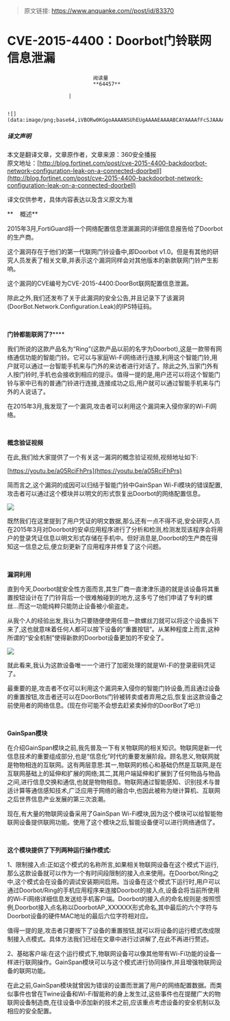> 原文链接: https://www.anquanke.com//post/id/83370 


# CVE-2015-4400：Doorbot门铃联网信息泄漏


                                阅读量   
                                **64457**
                            
                        |
                        
                                                                                                                                    ![](data:image/png;base64,iVBORw0KGgoAAAANSUhEUgAAAAEAAAABCAYAAAAfFcSJAAAAAXNSR0IArs4c6QAAAARnQU1BAACxjwv8YQUAAAAJcEhZcwAADsQAAA7EAZUrDhsAAAANSURBVBhXYzh8+PB/AAffA0nNPuCLAAAAAElFTkSuQmCC)
                                                                                            



##### 译文声明

本文是翻译文章，文章原作者，文章来源：360安全播报
                                <br>原文地址：[http://blog.fortinet.com/post/cve-2015-4400-backdoorbot-network-configuration-leak-on-a-connected-doorbell](http://blog.fortinet.com/post/cve-2015-4400-backdoorbot-network-configuration-leak-on-a-connected-doorbell)

译文仅供参考，具体内容表达以及含义原文为准



**    概述**

2015年3月,FortiGuard将一个网络配置信息泄漏漏洞的详细信息报告给了Doorbot的生产商。

这个漏洞存在于他们的第一代联网门铃设备中,即Doorbot v1.0。但是有其他的研究人员发表了相关文章,并表示这个漏洞同样会对其他版本的新款联网门铃产生影响。

这个漏洞的CVE编号为CVE-2015-4400:DoorBot联网配置信息泄漏。

除此之外,我们还发布了关于此漏洞的安全公告,并且记录下了该漏洞(DoorBot.Network.Configuration.Leak)的IPS特征码。

**<br>**

**门铃都能联网了?******

我们所说的这款产品名为“Ring”(这款产品以前的名字为Doorbot),这是一款带有网络通信功能的智能门铃。它可以与家庭Wi-Fi网络进行连接,利用这个智能门铃,用户就可以通过一台智能手机来与门外的来访者进行对话了。除此之外,当家门外有人按门铃时,手机也会接收到相应的提示。值得一提的是,用户还可以将这个智能门铃与家中已有的普通门铃进行连接,连接成功之后,用户就可以通过智能手机来与门外的人说话了。

在2015年3月,我发现了一个漏洞,攻击者可以利用这个漏洞来入侵你家的Wi-Fi网络。

**<br>**

**概念验证视频**

在此,我们给大家提供了一个有关这一漏洞的概念验证视频,视频地址如下:

[https://youtu.be/a05RciFhPrs](https://youtu.be/a05RciFhPrs)

简而言之,这个漏洞的成因可以归结于智能门铃中GainSpan Wi-Fi模块的错误配置,攻击者可以通过这个模块并以明文的形式恢复出Doorbot的网络配置信息。

[![](https://p3.ssl.qhimg.com/t01c395d1d659bef4ea.png)](https://p3.ssl.qhimg.com/t01c395d1d659bef4ea.png)

既然我们在这里提到了用户凭证的明文数据,那么还有一点不得不说,安全研究人员在2015年3月对Doorbot的安卓应用程序进行了分析和检测,检测发现该程序会将用户的登录凭证信息以明文形式存储在手机中。但好消息是,Doorbot的生产商在得知这一信息之后,便立刻更新了应用程序并修复了这个问题。

<br>

**漏洞利用**

直到今天,Doorbot就安全性方面而言,其生厂商一直津津乐道的就是该设备将其重置按钮设计在了门铃背后一个很难触碰到的地方,这多亏了他们申请了专利的螺丝…而这一功能纯粹只能防止设备被小偷盗走。

从我个人的经验出发,我认为只要随便使用任意一款螺丝刀就可以将这个设备拆下来了,这也就意味着任何人都可以按下设备的“重置按钮”。从某种程度上而言,这种所谓的“安全机制”使得新款的Doorbot设备更加的不安全了。

[![](https://p0.ssl.qhimg.com/t01a27c01c6f3b2c6f1.png)](https://p0.ssl.qhimg.com/t01a27c01c6f3b2c6f1.png)

就此看来,我认为这款设备唯一一个进行了加密处理的就是Wi-Fi的登录密码凭证了。

最重要的是,攻击者不仅可以利用这个漏洞来入侵你的智能门铃设备,而且通过设备的重置按钮,攻击者还可以在DoorBots门铃被转卖或者弃用之后,恢复出这款设备之前使用者的网络信息。(现在你可能不会想去赶紧卖掉你的DoorBot了吧:))

<br>

**GainSpan模块**

在介绍GainSpan模块之前,我先普及一下有关物联网的相关知识。物联网是新一代信息技术的重要组成部分,也是“信息化”时代的重要发展阶段。顾名思义,物联网就是物物相连的互联网。这有两层意思:其一,物联网的核心和基础仍然是互联网,是在互联网基础上的延伸和扩展的网络;其二,其用户端延伸和扩展到了任何物品与物品之间,进行信息交换和通信,也就是物物相息。物联网通过智能感知、识别技术与普适计算等通信感知技术,广泛应用于网络的融合中,也因此被称为继计算机、互联网之后世界信息产业发展的第三次浪潮。

现在,有大量的物联网设备采用了GainSpan Wi-Fi模块,因为这个模块可以给智能物联网设备提供联网功能。使用了这个模块之后,智能设备便可以进行网络通信了。

**<br>**

**这个模块提供了下列两种运行操作模式:**

1、限制接入点:正如这个模式的名称所言,如果相关物联网设备在这个模式下运行,那么这款设备就可以作为一个有时间段限制的接入点来使用。在Doorbot/Ring之中,这个模式会在设备的调试安装期间启用。当设备在这个模式下运行时,用户可以通过Doorbot/Ring的手机应用程序来连接Doorbot的接入点,设备会将当前所使用的Wi-Fi网络详细信息发送给手机客户端。Doorbot的接入点的命名规则是:按照惯例,Doorbot接入点名称以DoorbotAP_XXXXXX形式命名,其中最后的六个字符与Doorbot设备的硬件MAC地址的最后六位字符相对应。

值得一提的是,攻击者只要按下了设备的重置按钮,就可以将设备的运行模式改成限制接入点模式。具体方法我们已经在文章中进行过讲解了,在此不再进行赘述。

2、基础客户端:在这个运行模式下,物联网设备可以像其他带有Wi-Fi功能的设备一样进行联网操作。GainSpan模块可以与这个模式进行协同操作,并且增强物联网设备的联网功能。

在此之前,GainSpan模块就曾因为错误的设置而泄漏了用户的网络配置数据。而类似事件也曾在Twine设备和Wi-Fi智能称的身上发生过,这些事件也在提醒广大的物联网设备制造商,在往设备中添加新的技术之前,应该重点考虑设备的安全机制以及相应的安全配置。
